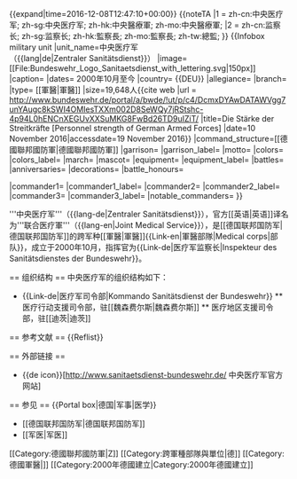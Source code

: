 {{expand|time=2016-12-08T12:47:10+00:00}}
{{noteTA
|1 =  zh-cn:中央医疗军; zh-sg:中央医疗军; zh-hk:中央醫療軍; zh-mo:中央醫療軍; 
|2 =  zh-cn:监察长; zh-sg:监察长; zh-hk:監察長; zh-mo:監察長; zh-tw:總監;
}}
{{Infobox military unit
|unit_name=中央医疗军<br />（{{lang|de|Zentraler Sanitätsdienst}}）
|image= [[File:Bundeswehr_Logo_Sanitaetsdienst_with_lettering.svg|150px]]
|caption= 
|dates= 2000年10月至今
|country= {{DEU}}
|allegiance= 
|branch=
|type= [[軍醫|軍醫]]
|size=19,648人<ref name="bundeswehr">{{cite web |url = http://www.bundeswehr.de/portal/a/bwde/!ut/p/c4/DcmxDYAwDATAWVgg7unYAugc8kSWI4OMIesTXXm002D8SeWQy7jRStshc-4p94L0hENCnXEGUvXXSuMKG8FwBd26TD9uIZiT/ |title=Die Stärke der Streitkräfte [Personnel strength of German Armed Forces] |date=10 November 2016|accessdate=19 November 2016}}</ref>
|command_structure=[[德國聯邦國防軍|德國聯邦國防軍]]
|garrison=
|garrison_label=
|motto=
|colors=
|colors_label=
|march=
|mascot=
|equipment=
|equipment_label=
|battles= 
|anniversaries=
|decorations=
|battle_honours=
<!-- Commanders -->
|commander1= 
|commander1_label=
|commander2=
|commander2_label=
|commander3=
|commander3_label=
|notable_commanders=
}}

'''中央医疗军'''（{{lang-de|Zentraler Sanitätsdienst}}），官方[[英语|英语]]译名为'''联合医疗軍'''（{{lang-en|Joint Medical Service}}），是[[德国联邦国防军|德国联邦国防军]]的跨军种[[軍醫|軍醫]]{{Link-en|軍醫部隊|Medical corps|部队}}，成立于2000年10月，指挥官为{{Link-de|医疗军监察长|Inspekteur des Sanitätsdienstes der Bundeswehr}}。

== 组织结构 ==
中央医疗军的组织结构如下：
* {{Link-de|医疗军司令部|Kommando Sanitätsdienst der Bundeswehr}}
** 医疗行动支援司令部，驻[[魏森费尔斯|魏森费尔斯]]
** 医疗地区支援司令部，驻[[迪茨|迪茨]]

== 参考文献 ==
{{Reflist}}

== 外部链接 ==
* {{de icon}}[http://www.sanitaetsdienst-bundeswehr.de/ 中央医疗军官方网站]

== 参见 ==
{{Portal box|德国|军事|医学}}
* [[德国联邦国防军|德国联邦国防军]]
* [[军医|军医]]

[[Category:德國聯邦國防軍|Z]]
[[Category:跨軍種部隊與單位|德]]
[[Category:德國軍醫|]]
[[Category:2000年德國建立|Category:2000年德國建立]]